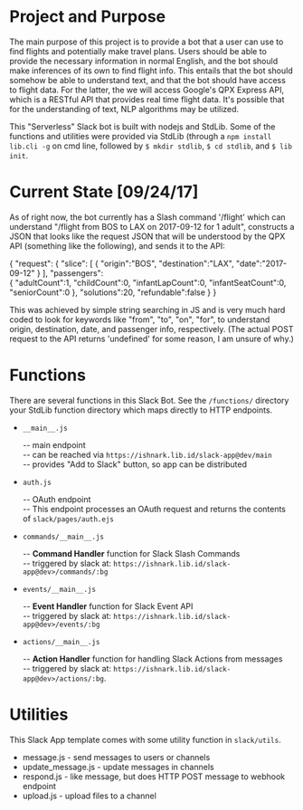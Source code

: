 # Project and Purpose

The main purpose of this project is to provide a bot that a user can use to find flights
and potentially make travel plans. Users should be able to provide the necessary 
information in normal English, and the bot should make inferences of its own to find flight 
info. This entails that the bot should somehow be able to understand text, and that the bot 
should have access to flight data. For the latter, the we will access Google's QPX Express 
API, which is a RESTful API that provides real time flight data. It's possible that for the
understanding of text, NLP algorithms may be utilized.

This "Serverless" Slack bot is built with nodejs and StdLib. Some of the functions
and utilities were provided via StdLib (through a `npm install lib.cli -g` on cmd line,
followed by `$ mkdir stdlib`, `$ cd stdlib`, and `$ lib init`.

# Current State [09/24/17]

As of right now, the bot currently has a Slash command '/flight' which can understand
"/flight from BOS to LAX on 2017-09-12 for 1 adult", constructs a JSON that looks like
the request JSON that will be understood by the QPX API (something like the following), 
and sends it to the API:

{
"request":
    {
        "slice":
            \[
                {
                    "origin":"BOS",
                    "destination":"LAX",
                    "date":"2017-09-12"
                }
            ],
        "passengers":      
            {
                "adultCount":1,
                "childCount":0,
                "infantLapCount":0,
                "infantSeatCount":0,
                "seniorCount":0
            },
        "solutions":20,
        "refundable":false
    }
}

This was achieved by simple string searching in JS and is very much hard coded to look for
keywords like "from", "to", "on", "for", to understand origin, destination, date, and passenger
info, respectively. (The actual POST request to the API returns 'undefined' for some reason, I 
am unsure of why.)


# Functions

There are several functions in this Slack Bot. See the `/functions/` directory
your StdLib function directory which maps directly to HTTP endpoints.

- `__main__.js` 

    -- main endpoint     
    -- can be reached via `https://ishnark.lib.id/slack-app@dev/main`     
    -- provides "Add to Slack" button, so app can be distributed
    
- `auth.js`

    -- OAuth endpoint    
    -- This endpoint processes an OAuth request and returns the contents of
       `slack/pages/auth.ejs`
       
- `commands/__main__.js`

    -- **Command Handler** function for Slack Slash Commands    
    -- triggered by slack at: `https://ishnark.lib.id/slack-app@dev>/commands/:bg`
    
- `events/__main__.js`

    -- **Event Handler** function for Slack Event API    
    -- triggered by slack at: `https://ishnark.lib.id/slack-app@dev>/events/:bg`
    
- `actions/__main__.js`

    -- **Action Handler** function for handling Slack Actions from messages    
    -- triggered by slack at: `https://ishnark.lib.id/slack-app@dev>/actions/:bg`.

# Utilities

This Slack App template comes with some utility function in `slack/utils`.

- message.js          - send messages to users or channels
- update_message.js   - update messages in channels
- respond.js          - like message, but does HTTP POST message to webhook endpoint
- upload.js           - upload files to a channel

